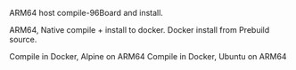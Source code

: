 ARM64 host compile-96Board and install.

ARM64, Native compile + install to docker.
Docker install from Prebuild source.

Compile in Docker, Alpine on ARM64
Compile in Docker, Ubuntu on ARM64
